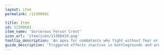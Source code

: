 ```yaml
---
layout: item
permalink: /11300681

title: Item
id: 11300681
item_name: 'Sorcerous Fervor Crest'
icon_url: 'item/icon/11300419.png'
tooltip_description: 'An apex for combatants who fight without fear or hesitation.'
guide_description: 'Triggered effects inactive in battlegrounds and arenas.'
---
```

